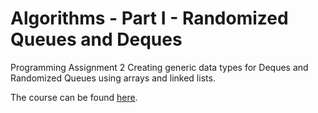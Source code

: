 # Algorithms - Part I - Randomized Queues and Deques

Programming Assignment 2
Creating generic data types for Deques and Randomized Queues using
arrays and linked lists.

The course can be found [here](https://class.coursera.org/algs4partI-007).